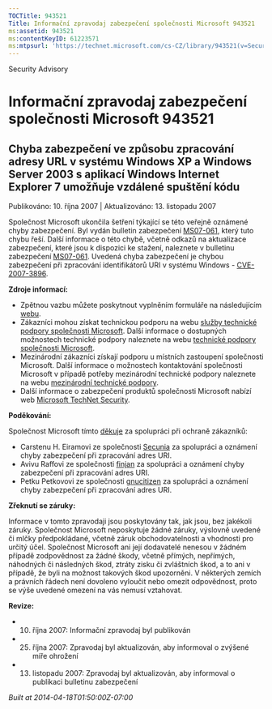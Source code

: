 ```yaml
---
TOCTitle: 943521
Title: Informační zpravodaj zabezpečení společnosti Microsoft 943521
ms:assetid: 943521
ms:contentKeyID: 61223571
ms:mtpsurl: 'https://technet.microsoft.com/cs-CZ/library/943521(v=Security.10)'
---
```


Security Advisory

Informační zpravodaj zabezpečení společnosti Microsoft 943521
=============================================================

Chyba zabezpečení ve způsobu zpracování adresy URL v systému Windows XP a Windows Server 2003 s aplikací Windows Internet Explorer 7 umožňuje vzdálené spuštění kódu
--------------------------------------------------------------------------------------------------------------------------------------------------------------------

Publikováno: 10. října 2007 | Aktualizováno: 13. listopadu 2007

Společnost Microsoft ukončila šetření týkající se této veřejně oznámené chyby zabezpečení. Byl vydán bulletin zabezpečení [MS07-061](http://technet.microsoft.com/security/bulletin/ms07-061), který tuto chybu řeší. Další informace o této chybě, včetně odkazů na aktualizace zabezpečení, které jsou k dispozici ke stažení, naleznete v bulletinu zabezpečení [MS07-061](http://technet.microsoft.com/security/bulletin/ms07-061). Uvedená chyba zabezpečení je chybou zabezpečení při zpracování identifikátorů URI v systému Windows - [CVE-2007-3896](http://www.cve.mitre.org/cgi-bin/cvename.cgi?name=cve-2007-3896).

**Zdroje informací:**

-   Zpětnou vazbu můžete poskytnout vyplněním formuláře na následujícím [webu](https://support.microsoft.com/common/survey.aspx?scid=sw;en;1257&amp;showpage=1&amp;ws=technet&amp;sd=tech).
-   Zákazníci mohou získat technickou podporu na webu [služby technické podpory společnosti Microsoft](http://go.microsoft.com/fwlink/?linkid=21131). Další informace o dostupných možnostech technické podpory naleznete na webu [technické podpory společnosti Microsoft](http://support.microsoft.com/).
-   Mezinárodní zákazníci získají podporu u místních zastoupení společnosti Microsoft. Další informace o možnostech kontaktování společnosti Microsoft v případě potřeby mezinárodní technické podpory naleznete na webu [mezinárodní technické podpory](http://go.microsoft.com/fwlink/?linkid=21155).
-   Další informace o zabezpečení produktů společnosti Microsoft nabízí web [Microsoft TechNet Security](http://go.microsoft.com/fwlink/?linkid=21132).

**Poděkování:**

Společnost Microsoft tímto [děkuje](http://go.microsoft.com/fwlink/?linkid=21127) za spolupráci při ochraně zákazníků:

-   Carstenu H. Eiramovi ze společnosti [Secunia](http://secunia.com/) za spolupráci a oznámení chyby zabezpečení při zpracování adres URI.
-   Avivu Raffovi ze společnosti [finjan](http://www.finjan.com/) za spolupráci a oznámení chyby zabezpečení při zpracování adres URI.
-   Petku Petkovovi ze společnosti [gnucitizen](http://www.gnucitizen.org/) za spolupráci a oznámení chyby zabezpečení při zpracování adres URI.

**Zřeknutí se záruky:**

Informace v tomto zpravodaji jsou poskytovány tak, jak jsou, bez jakékoli záruky. Společnost Microsoft neposkytuje žádné záruky, výslovně uvedené či mlčky předpokládané, včetně záruk obchodovatelnosti a vhodnosti pro určitý účel. Společnost Microsoft ani její dodavatelé nenesou v žádném případě zodpovědnost za žádné škody, včetně přímých, nepřímých, náhodných či následných škod, ztráty zisku či zvláštních škod, a to ani v případě, že byli na možnost takových škod upozorněni. V některých zemích a právních řádech není dovoleno vyloučit nebo omezit odpovědnost, proto se výše uvedené omezení na vás nemusí vztahovat.

**Revize:**

-   10. října 2007: Informační zpravodaj byl publikován
-   25. října 2007: Zpravodaj byl aktualizován, aby informoval o zvýšené míře ohrožení
-   13. listopadu 2007: Zpravodaj byl aktualizován, aby informoval o publikaci bulletinu zabezpečení

*Built at 2014-04-18T01:50:00Z-07:00*
